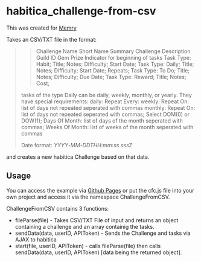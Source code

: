 # habitica_challenge-from-csv

This was created for [Memry](https://github.com/Memry)

Takes an CSV/TXT file in the format:

  >>Challenge Name
  Short Name
  Summary
  Challenge Description
  Guild ID
  Gem Prize
  Indicator for beginning of tasks
  Task Type: Habit; Title; Notes; Difficulty; Start Date;
  Task Type: Daily; Title; Notes; Difficulty; Start Date; Repeats;
  Task Type: To Do; Title; Notes; Difficulty; Due Date;
  Task Type: Reward; Title; Notes; Cost;
  >
  >tasks of the type Daily can be daily, weekly, monthly, or yearly. They have special requirements:
  daily:   Repeat Every:
  weekly:  Repeat On:    list of days not repeated seperated with commas
  monthly: Repeat On:    list of days not repeated seperated with commas; Select DOM(0) or DOW(1); Days Of Month: list of days of the month seperated with commas; Weeks Of Month: list of weeks of the month seperated with commas
  >
  >Date format: *YYYY*-*MM*-*DDTHH*:*mm*:*ss*.*sss*Z

 and creates a new habitica Challenge based on that data.

## Usage
You can access the example via [Github Pages](https://aras14hd.github.io/habitica_challenge-from-csv/) or put the cfc.js file into your own project and access it via the namespace ChallengeFromCSV.

ChallengeFromCSV contains 3 functions:
* fileParse(file) - Takes CSV/TXT File of input and returns an object containing a challenge and an array containig the tasks.
* sendData(data, userID, APIToken) - Sends the Challenge and tasks via AJAX to habitica
* start(file, userID, APIToken) - calls fileParse(file) then calls sendData(data, userID, APIToken) [data being the returned object].
